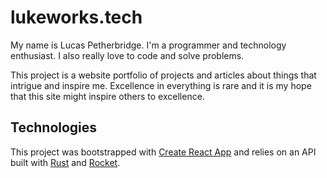 # lukeworks.tech

My name is Lucas Petherbridge. I'm a programmer and technology enthusiast.
I also really love to code and solve problems.

This project is a website portfolio of projects and articles about things that
intrigue and inspire me. Excellence in everything is rare and it is my hope that
this site might inspire others to excellence.

## Technologies

This project was bootstrapped with [Create React
App](https://github.com/facebook/create-react-app) and relies on an API built
with [Rust](https://www.rust-lang.org/) and [Rocket](https://rocket.rs/).
